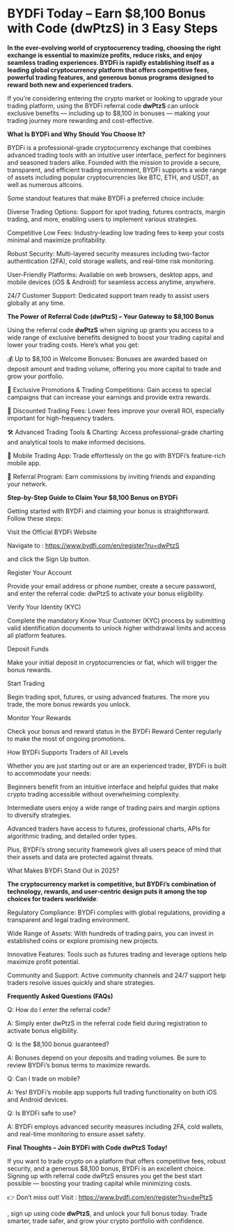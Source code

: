 # BYDFi Today – Earn $8,100 Bonus with Code (dwPtzS) in 3 Easy Steps

**In the ever-evolving world of cryptocurrency trading, choosing the right exchange is essential to maximize profits, reduce risks, and enjoy seamless trading experiences. BYDFi is rapidly establishing itself as a leading global cryptocurrency platform that offers competitive fees, powerful trading features, and generous bonus programs designed to reward both new and experienced traders**.

If you’re considering entering the crypto market or looking to upgrade your trading platform, using the BYDFi referral code **dwPtzS** can unlock exclusive benefits — including up to $8,100 in bonuses — making your trading journey more rewarding and cost-effective.

**What Is BYDFi and Why Should You Choose It?**

BYDFi is a professional-grade cryptocurrency exchange that combines advanced trading tools with an intuitive user interface, perfect for beginners and seasoned traders alike. Founded with the mission to provide a secure, transparent, and efficient trading environment, BYDFi supports a wide range of assets including popular cryptocurrencies like BTC, ETH, and USDT, as well as numerous altcoins.

Some standout features that make BYDFi a preferred choice include:

Diverse Trading Options: Support for spot trading, futures contracts, margin trading, and more, enabling users to implement various strategies.

Competitive Low Fees: Industry-leading low trading fees to keep your costs minimal and maximize profitability.

Robust Security: Multi-layered security measures including two-factor authentication (2FA), cold storage wallets, and real-time risk monitoring.

User-Friendly Platforms: Available on web browsers, desktop apps, and mobile devices (iOS & Android) for seamless access anytime, anywhere.

24/7 Customer Support: Dedicated support team ready to assist users globally at any time.

**The Power of Referral Code (dwPtzS) – Your Gateway to $8,100 Bonus**

Using the referral code **dwPtzS** when signing up grants you access to a wide range of exclusive benefits designed to boost your trading capital and lower your trading costs. Here’s what you get:

💰 Up to $8,100 in Welcome Bonuses: Bonuses are awarded based on deposit amount and trading volume, offering you more capital to trade and grow your portfolio.

🎉 Exclusive Promotions & Trading Competitions: Gain access to special campaigns that can increase your earnings and provide extra rewards.

💸 Discounted Trading Fees: Lower fees improve your overall ROI, especially important for high-frequency traders.

🛠 Advanced Trading Tools & Charting: Access professional-grade charting and analytical tools to make informed decisions.

📱 Mobile Trading App: Trade effortlessly on the go with BYDFi’s feature-rich mobile app.

👥 Referral Program: Earn commissions by inviting friends and expanding your network.

**Step-by-Step Guide to Claim Your $8,100 Bonus on BYDFi**

Getting started with BYDFi and claiming your bonus is straightforward. Follow these steps:

Visit the Official BYDFi Website

Navigate to :  https://www.bydfi.com/en/register?ru=dwPtzS

 and click the Sign Up button.

Register Your Account

Provide your email address or phone number, create a secure password, and enter the referral code: dwPtzS to activate your bonus eligibility.

Verify Your Identity (KYC)

Complete the mandatory Know Your Customer (KYC) process by submitting valid identification documents to unlock higher withdrawal limits and access all platform features.

Deposit Funds

Make your initial deposit in cryptocurrencies or fiat, which will trigger the bonus rewards.

Start Trading

Begin trading spot, futures, or using advanced features. The more you trade, the more bonus rewards you unlock.

Monitor Your Rewards

Check your bonus and reward status in the BYDFi Reward Center regularly to make the most of ongoing promotions.

How BYDFi Supports Traders of All Levels

Whether you are just starting out or are an experienced trader, BYDFi is built to accommodate your needs:

Beginners benefit from an intuitive interface and helpful guides that make crypto trading accessible without overwhelming complexity.

Intermediate users enjoy a wide range of trading pairs and margin options to diversify strategies.

Advanced traders have access to futures, professional charts, APIs for algorithmic trading, and detailed order types.

Plus, BYDFi’s strong security framework gives all users peace of mind that their assets and data are protected against threats.

What Makes BYDFi Stand Out in 2025?

**The cryptocurrency market is competitive, but BYDFi’s combination of technology, rewards, and user-centric design puts it among the top choices for traders worldwide**:

Regulatory Compliance: BYDFi complies with global regulations, providing a transparent and legal trading environment.

Wide Range of Assets: With hundreds of trading pairs, you can invest in established coins or explore promising new projects.

Innovative Features: Tools such as futures trading and leverage options help maximize profit potential.

Community and Support: Active community channels and 24/7 support help traders resolve issues quickly and share strategies.

**Frequently Asked Questions (FAQs)**

Q: How do I enter the referral code?

A: Simply enter dwPtzS in the referral code field during registration to activate bonus eligibility.

Q: Is the $8,100 bonus guaranteed?

A: Bonuses depend on your deposits and trading volumes. Be sure to review BYDFi’s bonus terms to maximize rewards.

Q: Can I trade on mobile?

A: Yes! BYDFi’s mobile app supports full trading functionality on both iOS and Android devices.

Q: Is BYDFi safe to use?

A: BYDFi employs advanced security measures including 2FA, cold wallets, and real-time monitoring to ensure asset safety.

**Final Thoughts – Join BYDFi with Code dwPtzS Today!**

If you want to trade crypto on a platform that offers competitive fees, robust security, and a generous $8,100 bonus, BYDFi is an excellent choice. Signing up with referral code dwPtzS ensures you get the best start possible — boosting your trading capital while minimizing costs.

👉 Don’t miss out! Visit : https://www.bydfi.com/en/register?ru=dwPtzS

, sign up using code **dwPtzS**, and unlock your full bonus today. Trade smarter, trade safer, and grow your crypto portfolio with confidence.
